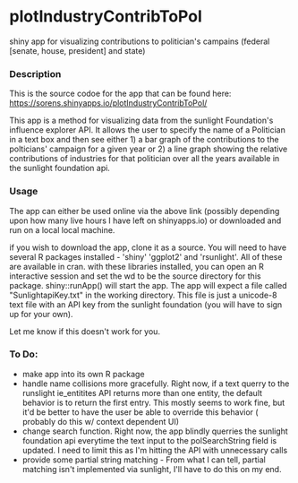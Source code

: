 # plotIndustryContribToPol
shiny app for visualizing contributions to politician's campains (federal [senate, house, president] and state)

### Description

This is the source codoe for the app that can be found here: https://sorens.shinyapps.io/plotIndustryContribToPol/

This app is a method for visualizing data from the sunlight Foundation's influence explorer API.  It allows the user to specify the name of a Politician in a text box and then see either 1) a bar graph of the contributions to the polticians' campaign for a given year or 2) a line graph showing the relative contributions of industries for that politician over all the years available in the sunlight foundation api.

### Usage

The app can either be used online via the above link (possibly depending upon how many live hours I have left on shinyapps.io) or downloaded and run on a local local machine. 

if you wish to download the app, clone it as a source. You will need to have several R packages installed - 'shiny' 'ggplot2' and 'rsunlight'. All of these are available in cran. with these libraries installed, you can open an R interactive session and set the wd to be the source directory for this package. shiny::runApp() will start the app. The app will expect a file called "SunlightapiKey.txt" in the working directory. This file is just a unicode-8 text file with an API key from the sunlight foundation (you will have to sign up for your own). 

Let me know if this doesn't work for you. 


### To Do:
- make app into its own R package
- handle name collisions more gracefully. Right now, if a text querry to the runslight ie_entitites API returns more than one entity, the default behavior is to return the first entry. This mostly seems to work fine, but it'd be better to have the user be able to override this behavior ( probably do this w/ context dependent UI)
- change search function. Right now, the app blindly querries the sunlight foundation api everytime the text input to the polSearchString field is updated. I need to limit this as I'm hitting the API with unnecessary calls
- provide some partial string matching - From what I can tell, partial matching isn't implemented via sunlight, I'll have to do this on my end.

